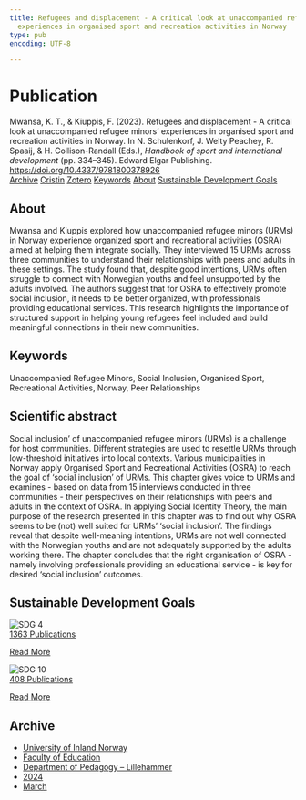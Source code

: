 ```yaml
---
title: Refugees and displacement - A critical look at unaccompanied refugee minors'
  experiences in organised sport and recreation activities in Norway
type: pub
encoding: UTF-8

---
```

<h1>Publication</h1>
<article id="csl-bib-container-6VAIQPMG" class="csl-bib-container">
  <div class="csl-bib-body"> <div class="csl-entry">Mwansa, K. T., &#38; Kiuppis, F. (2023). Refugees and displacement - A critical look at unaccompanied refugee minors’ experiences in organised sport and recreation activities in Norway. In N. Schulenkorf, J. Welty Peachey, R. Spaaij, &#38; H. Collison-Randall (Eds.), <i>Handbook of sport and international development</i> (pp. 334–345). Edward Elgar Publishing. <a href="https://doi.org/10.4337/9781800378926">https://doi.org/10.4337/9781800378926</a></div> </div>
  <div class="csl-bib-buttons">
    <a href="#taxonomy-article-6VAIQPMG" alt="archive" class="csl-bib-button">Archive</a>
    <a href="https://app.cristin.no/results/show.jsf?id=2251908" alt="Cristin" class="csl-bib-button">Cristin</a>
    <a href="http://zotero.org/groups/5881554/items/6VAIQPMG" alt="Zotero" class="csl-bib-button">Zotero</a>
    <a href="#keywords-article-6VAIQPMG" alt="keywords" class="csl-bib-button">Keywords</a>
    <a href="#about-article-6VAIQPMG" alt="about_pub" class="csl-bib-button">About</a>
    <a href="#sdg-article-6VAIQPMG" alt="sdg" class="csl-bib-button">Sustainable Development Goals</a>
  </div>
  <div id="csl-bib-meta-container-6VAIQPMG"></div>
</article>
<div id="csl-bib-meta-6VAIQPMG" class="csl-bib-meta">
  <article id="about-article-6VAIQPMG" class="about_pub-article">
    <h1>About</h1>
    Mwansa and Kiuppis explored how unaccompanied refugee minors (URMs) in Norway experience organized sport and recreational activities (OSRA) aimed at helping them integrate socially. They interviewed 15 URMs across three communities to understand their relationships with peers and adults in these settings. The study found that, despite good intentions, URMs often struggle to connect with Norwegian youths and feel unsupported by the adults involved. The authors suggest that for OSRA to effectively promote social inclusion, it needs to be better organized, with professionals providing educational services. This research highlights the importance of structured support in helping young refugees feel included and build meaningful connections in their new communities.
  </article>
  <article id="keywords-article-6VAIQPMG" class="keywords-article">
    <h1>Keywords</h1>
    Unaccompanied Refugee Minors, Social Inclusion, Organised Sport, Recreational Activities, Norway, Peer Relationships
  </article>
  <article id="abstract-article-6VAIQPMG" class="abstract-article">
    <h1>Scientific abstract</h1>
    Social inclusion’ of unaccompanied refugee minors (URMs) is a challenge for host communities. Different strategies are used to resettle URMs through low-threshold initiatives into local contexts. Various municipalities in Norway apply Organised Sport and Recreational Activities (OSRA) to reach the goal of ‘social inclusion’ of URMs. This chapter gives voice to URMs and examines - based on data from 15 interviews conducted in three communities - their perspectives on their relationships with peers and adults in the context of OSRA. In applying Social Identity Theory, the main purpose of the research presented in this chapter was to find out why OSRA seems to be (not) well suited for URMs’ ‘social inclusion’. The findings reveal that despite well-meaning intentions, URMs are not well connected with the Norwegian youths and are not adequately supported by the adults working there. The chapter concludes that the right organisation of OSRA - namely involving professionals providing an educational service - is key for desired ‘social inclusion’ outcomes.
  </article>
  <article id="sdg-article-6VAIQPMG" class="sdg-article">
    <h1>Sustainable Development Goals</h1>
    <div class="sdg-container"><div id="sdg4" class="sdg">
        <img src="{{< params subfolder >}}images/sdg/sdg04_en.png" class="image" alt="SDG 4">
        <div class="sdg-overlay">
          <a href="{{< params subfolder >}}en/archive/?sdg=4#archive" class="sdg-publication-count"><span>1363</span> Publications</a>
          <p><a href="https://sdgs.un.org/goals/goal4" class="sdg-read-more">Read More</a></p>
        </div>
      </div> <div id="sdg10" class="sdg">
        <img src="{{< params subfolder >}}images/sdg/sdg10_en.png" class="image" alt="SDG 10">
        <div class="sdg-overlay">
          <a href="{{< params subfolder >}}en/archive/?sdg=10#archive" class="sdg-publication-count"><span>408</span> Publications</a>
          <p><a href="https://sdgs.un.org/goals/goal10" class="sdg-read-more">Read More</a></p>
        </div>
      </div></div>
  </article>
  <article id="taxonomy-article-6VAIQPMG" class="taxonomy-article">
    <h1>Archive</h1>
    <ul>
      <li><a href="{{< params subfolder >}}en/archive/?key=3DCRN523">University of Inland Norway</a></li>
      <li><a href="{{< params subfolder >}}en/archive/?key=WYNZA47F">Faculty of Education</a></li>
      <li><a href="{{< params subfolder >}}en/archive/?key=L8MA547R">Department of Pedagogy – Lillehammer</a></li>
      <li><a href="{{< params subfolder >}}en/archive/?key=RSMGWRJN">2024</a></li>
      <li><a href="{{< params subfolder >}}en/archive/?key=9DSSHN3R">March</a></li>
    </ul>
  </article>
</div>
